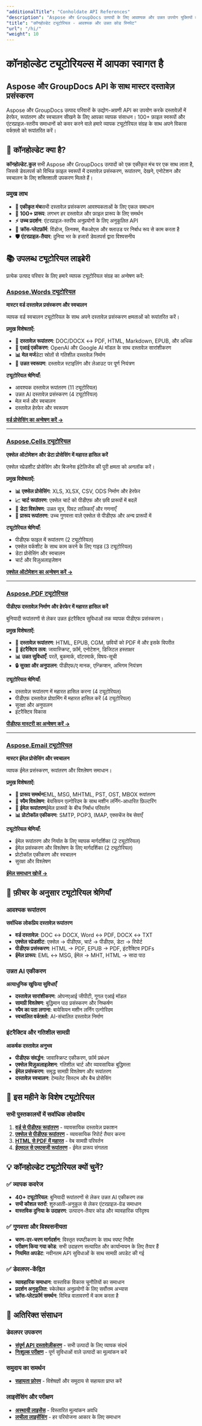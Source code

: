 ```yaml
---
"additionalTitle": "Conholdate API References"
"description": "Aspose और GroupDocs उत्पादों के लिए आवश्यक और उन्नत उपयोग युक्तियों को शामिल करते हुए, व्यापक ट्यूटोरियल और कोड स्निपेट खोजें। यह उन डेवलपर्स के लिए बिल्कुल सही है जो विभिन्न दस्तावेज़ प्रसंस्करण लाइब्रेरीज़ पर गहन मार्गदर्शन चाहते हैं।"
"title": "कॉनहोल्डेट ट्यूटोरियल - आवश्यक और उन्नत कोड स्निपेट"
"url": "/hi/"
"weight": 10
---
```


# कॉनहोल्डेट ट्यूटोरियल्स में आपका स्वागत है

## Aspose और GroupDocs API के साथ मास्टर दस्तावेज़ प्रसंस्करण

Aspose और GroupDocs उत्पाद परिवारों के उद्योग-अग्रणी API का उपयोग करके दस्तावेज़ों में हेरफेर, रूपांतरण और स्वचालन सीखने के लिए आपका व्यापक संसाधन। 100+ फ़ाइल स्वरूपों और एंटरप्राइज़-स्तरीय समाधानों को कवर करने वाले हमारे व्यापक ट्यूटोरियल संग्रह के साथ अपने विकास वर्कफ़्लो को रूपांतरित करें।

## 🚀 कॉनहोल्डेट क्या है?

**कॉनहोल्डेट.कुल** सभी Aspose और GroupDocs उत्पादों को एक एकीकृत मंच पर एक साथ लाता है, जिससे डेवलपर्स को विभिन्न फ़ाइल स्वरूपों में दस्तावेज़ प्रसंस्करण, रूपांतरण, देखने, एनोटेशन और स्वचालन के लिए शक्तिशाली उपकरण मिलते हैं।

### प्रमुख लाभ
- **🎯 एकीकृत मंच**सभी दस्तावेज़ प्रसंस्करण आवश्यकताओं के लिए एकल समाधान
- **📄 100+ प्रारूप**: लगभग हर दस्तावेज़ और फ़ाइल प्रारूप के लिए समर्थन
- **⚡ उच्च प्रदर्शन**: एंटरप्राइज़-स्तरीय अनुप्रयोगों के लिए अनुकूलित API
- **🔧 क्रॉस-प्लेटफ़ॉर्म**: विंडोज, लिनक्स, मैकओएस और क्लाउड पर निर्बाध रूप से काम करता है
- **🛡️ एंटरप्राइज़-तैयार**: दुनिया भर के हजारों डेवलपर्स द्वारा विश्वसनीय

## 📚 उपलब्ध ट्यूटोरियल लाइब्रेरी

प्रत्येक उत्पाद परिवार के लिए हमारे व्यापक ट्यूटोरियल संग्रह का अन्वेषण करें:

### [Aspose.Words ट्यूटोरियल](/words/)
**मास्टर वर्ड दस्तावेज़ प्रसंस्करण और स्वचालन**

व्यापक वर्ड स्वचालन ट्यूटोरियल के साथ अपने दस्तावेज़ प्रसंस्करण क्षमताओं को रूपांतरित करें।

**प्रमुख विशेषताऐं:**
- **📄 दस्तावेज़ रूपांतरण**: DOC/DOCX ↔ PDF, HTML, Markdown, EPUB, और अधिक
- **🤖 एआई एकीकरण**: OpenAI और Google AI मॉडल के साथ दस्तावेज़ सारांशीकरण
- **📊 मेल मर्ज**डेटा स्रोतों से गतिशील दस्तावेज़ निर्माण
- **🎨 उन्नत स्वरूपण**: दस्तावेज़ स्टाइलिंग और लेआउट पर पूर्ण नियंत्रण

**ट्यूटोरियल श्रेणियाँ:**
- आवश्यक दस्तावेज़ रूपांतरण (11 ट्यूटोरियल)
- उन्नत AI दस्तावेज़ प्रसंस्करण (4 ट्यूटोरियल)
- मेल मर्ज और स्वचालन
- दस्तावेज़ हेरफेर और स्वरूपण

**[वर्ड प्रोसेसिंग का अन्वेषण करें →](/words/)**

---

### [Aspose.Cells ट्यूटोरियल](/cells/)
**एक्सेल ऑटोमेशन और डेटा प्रोसेसिंग में महारत हासिल करें**

एक्सेल स्प्रेडशीट प्रोसेसिंग और बिजनेस इंटेलिजेंस की पूरी क्षमता को अनलॉक करें।

**प्रमुख विशेषताऐं:**
- **📊 एक्सेल प्रोसेसिंग**: XLS, XLSX, CSV, ODS निर्माण और हेरफेर
- **📈 चार्ट रूपांतरण**: एक्सेल चार्ट को पीडीएफ और छवि प्रारूपों में बदलें
- **💾 डेटा विश्लेषण**: उन्नत सूत्र, पिवट तालिकाएँ और गणनाएँ
- **🔄 प्रारूप रूपांतरण**: उच्च गुणवत्ता वाले एक्सेल से पीडीएफ और अन्य प्रारूपों में

**ट्यूटोरियल श्रेणियाँ:**
- पीडीएफ फाइल में रूपांतरण (2 ट्यूटोरियल)
- एक्सेल वर्कशीट के साथ काम करने के लिए गाइड (3 ट्यूटोरियल)
- डेटा प्रोसेसिंग और स्वचालन
- चार्ट और विज़ुअलाइज़ेशन

**[एक्सेल ऑटोमेशन का अन्वेषण करें →](/cells/)**

---

### [Aspose.PDF ट्यूटोरियल](/pdf/)
**पीडीएफ दस्तावेज़ निर्माण और हेरफेर में महारत हासिल करें**

बुनियादी रूपांतरणों से लेकर उन्नत इंटरैक्टिव सुविधाओं तक व्यापक पीडीएफ प्रसंस्करण।

**प्रमुख विशेषताऐं:**
- **🔄 दस्तावेज़ रूपांतरण**: HTML, EPUB, CGM, छवियों को PDF में और इसके विपरीत
- **🎨 इंटरैक्टिव तत्व**: जावास्क्रिप्ट, फ़ॉर्म, एनोटेशन, डिजिटल हस्ताक्षर
- **📊 उन्नत सुविधाएँ**: परतें, बुकमार्क, वॉटरमार्क, विषय-सूची
- **🔒 सुरक्षा और अनुपालन**: पीडीएफ/ए मानक, एन्क्रिप्शन, अभिगम नियंत्रण

**ट्यूटोरियल श्रेणियाँ:**
- दस्तावेज़ रूपांतरण में महारत हासिल करना (4 ट्यूटोरियल)
- पीडीएफ दस्तावेज़ प्रोग्रामिंग में महारत हासिल करें (4 ट्यूटोरियल)
- सुरक्षा और अनुपालन
- इंटरैक्टिव विकास

**[पीडीएफ मास्टरी का अन्वेषण करें →](/pdf/)**

---

### [Aspose.Email ट्यूटोरियल](/email/)
**मास्टर ईमेल प्रोसेसिंग और स्वचालन**

व्यापक ईमेल प्रसंस्करण, रूपांतरण और विश्लेषण समाधान।

**प्रमुख विशेषताऐं:**
- **📧 प्रारूप समर्थन**EML, MSG, MHTML, PST, OST, MBOX रूपांतरण
- **🤖 स्पैम विश्लेषण**: बेयसियन एल्गोरिदम के साथ मशीन लर्निंग-आधारित फ़िल्टरिंग
- **🔄 ईमेल रूपांतरण**ईमेल प्रारूपों के बीच निर्बाध परिवर्तन
- **📊 प्रोटोकॉल एकीकरण**: SMTP, POP3, IMAP, एक्सचेंज वेब सेवाएँ

**ट्यूटोरियल श्रेणियाँ:**
- ईमेल रूपांतरण और निर्यात के लिए व्यापक मार्गदर्शिका (2 ट्यूटोरियल)
- ईमेल प्रसंस्करण और विश्लेषण के लिए मार्गदर्शिका (2 ट्यूटोरियल)
- प्रोटोकॉल एकीकरण और स्वचालन
- सुरक्षा और विश्लेषण

**[ईमेल समाधान खोजें →](/email/)**

## 🎯 फ़ीचर के अनुसार ट्यूटोरियल श्रेणियाँ

### **आवश्यक रूपांतरण** 
**सर्वाधिक लोकप्रिय दस्तावेज़ रूपांतरण**
- **वर्ड दस्तावेज़**: DOC ↔ DOCX, Word ↔ PDF, DOCX ↔ TXT
- **एक्सेल स्प्रेडशीट**: एक्सेल → पीडीएफ, चार्ट → पीडीएफ, डेटा → रिपोर्ट
- **पीडीएफ प्रसंस्करण**: HTML → PDF, EPUB → PDF, इंटरैक्टिव PDFs
- **ईमेल प्रारूप**: EML ↔ MSG, ईमेल → MHT, HTML → सादा पाठ

### **उन्नत AI एकीकरण**
**अत्याधुनिक खुफिया सुविधाएँ**
- **दस्तावेज़ सारांशीकरण**: ओपनएआई जीपीटी, गूगल एआई मॉडल
- **सामग्री विश्लेषण**: बुद्धिमान पाठ प्रसंस्करण और निष्कर्षण
- **स्पैम का पता लगाना**: बायेसियन मशीन लर्निंग एल्गोरिदम
- **स्वचालित वर्कफ़्लो**: AI-संचालित दस्तावेज़ निर्माण

### **इंटरैक्टिव और गतिशील सामग्री**
**आकर्षक दस्तावेज़ अनुभव**
- **पीडीएफ संवर्द्धन**: जावास्क्रिप्ट एकीकरण, फ़ॉर्म प्रबंधन
- **एक्सेल विज़ुअलाइज़ेशन**: गतिशील चार्ट और व्यावसायिक बुद्धिमत्ता
- **ईमेल प्रसंस्करण**: समृद्ध सामग्री विश्लेषण और रूपांतरण
- **दस्तावेज़ स्वचालन**: टेम्पलेट सिस्टम और बैच प्रोसेसिंग

## 🌟 इस महीने के विशेष ट्यूटोरियल

### **सभी पुस्तकालयों में सर्वाधिक लोकप्रिय**
1. **[वर्ड से पीडीएफ रूपांतरण](/words/net/essential-guide-document-conversions/convert-word-to-pdf/)** - व्यावसायिक दस्तावेज़ प्रकाशन
2. **[एक्सेल से पीडीएफ रूपांतरण](/cells/net/conversion-to-pdf-file/convert-excel-to-pdf/)** - व्यावसायिक रिपोर्ट तैयार करना
3. **[HTML से PDF में महारत](/pdf/net/mastering-document-conversion/mastering-html-to-pdf/)** - वेब सामग्री परिवर्तन
4. **[ईएमएल से एमएसजी रूपांतरण](/email/net/comprehensive-guide-to-email-conversion-and-export/eml-to-msg-convert-made-easy-using-csharp/)** - ईमेल प्रारूप संगतता

## 💡 कॉनहोल्डेट ट्यूटोरियल क्यों चुनें?

### **✅ व्यापक कवरेज**
- **40+ ट्यूटोरियल**: बुनियादी रूपांतरणों से लेकर उन्नत AI एकीकरण तक
- **सभी कौशल स्तरों**: शुरुआती-अनुकूल से लेकर एंटरप्राइज़-ग्रेड समाधान
- **वास्तविक दुनिया के उदाहरण**: उत्पादन-तैयार कोड और व्यावहारिक परिदृश्य

### **✅ गुणवत्ता और विश्वसनीयता**
- **चरण-दर-चरण मार्गदर्शन**: विस्तृत स्पष्टीकरण के साथ स्पष्ट निर्देश
- **परीक्षण किया गया कोड**: सभी उदाहरण सत्यापित और कार्यान्वयन के लिए तैयार हैं
- **नियमित अपडेट**: नवीनतम API सुविधाओं के साथ सामग्री अपडेट की गई

### **✅ डेवलपर-केंद्रित**
- **व्यावहारिक समाधान**: वास्तविक विकास चुनौतियों का समाधान
- **प्रदर्शन अनुकूलित**: स्केलेबल अनुप्रयोगों के लिए सर्वोत्तम अभ्यास
- **क्रॉस-प्लेटफ़ॉर्म समर्थन**: विभिन्न वातावरणों में काम करता है

## 🔗 अतिरिक्त संसाधन

### **डेवलपर उपकरण**
- **[संपूर्ण API दस्तावेज़ीकरण](https://reference.conholdate.com/)** - सभी उत्पादों के लिए व्यापक संदर्भ
- **[निःशुल्क परीक्षण](https://releases.conholdate.com/)** - पूर्ण सुविधाओं वाले उत्पादों का मूल्यांकन करें

### **समुदाय का समर्थन**
- **[सहायता फ़ोरम](https://forum.conholdate.com/)** - विशेषज्ञों और समुदाय से सहायता प्राप्त करें

### **लाइसेंसिंग और परीक्षण**
- **[अस्थायी लाइसेंस](https://conholdate.com/temporary-license/)** - विस्तारित मूल्यांकन अवधि
- **[लचीला लाइसेंसिंग](https://conholdate.com/purchase/)** - हर परियोजना आकार के लिए समाधान